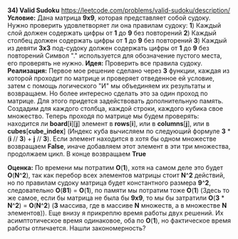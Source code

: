 **34) Valid Sudoku**
https://leetcode.com/problems/valid-sudoku/description/
**Условие:**
Дана матрица **9x9**, которая представляет собой судоку. Нужно проверить удовлетворяет ли она правилам судоку:
**1**) Каждый слой должен содержать цифры от **1** до **9** без повторений
**2**) Каждый столбец должен содержать цифры от **1** до **9** без повторений
**3**) Каждый из девяти **3x3** под-судоку должен содержать цифры от **1** до **9** без повторений
Символ "." используется для обозначение пустого места, его проверять не нужно.
**Идея:**
Проверить все правила судоку.
**Реализация:**
    Первое мое решение сделано через **3** функции, каждая из которой проходит по матрице и проверяет отведенное ей условие, затем с помощь логического "И" мы объединяем их результаты и возвращаем.
    Но более интересно сделать это за один проход по матрице. Для этого придется задействовать дополнительную память. Создадим для каждого столбца, каждой строки, каждого кубика свое множество.
    Теперь проходя по матрице мы будем проверять: находится ли **board**[**i**][**j**] элемент в **rows**[**i**], или в **columns**[**j**], или в **cubes**[**cube_index**] (Индекс куба вычисляем по следующий формуле **3** * (**i** // **3**) + **j** // **3**).
    Если элемент находится в хотя бы одном множестве возвращаем **False**, иначе добавляем этот элемент в эти три множества, продолжаем цикл.
    В конце возвращаем **True** 

**Оценка:**
    По времени мы потратим **O**(**1**), хотя на самом деле это будет **O**(**N**^**2**), так как перебор всех элементов матрицы стоит **N**^**2** действий, но по правилам судоку матрица будет константного размера **9**^**2**, следовательно **O**(**81**) = **O**(**1**), по памяти мы потратим тоже **O**(**1**) (Здесь то же самое, если бы матрица не была бы **9x9**, то мы бы затратили **O**(**3** * **N**^**2**) = **O**(**N**^**2**) (**3** массива, где в массиве **N** множеств, а в множестве **N** элементов)).
    Еще внизу я прикреплю время работы двух решений. Их асимптотическое время одинаковое, оба по **O**(**1**), но фактическое время работы отличается. Нашли закономерность?
